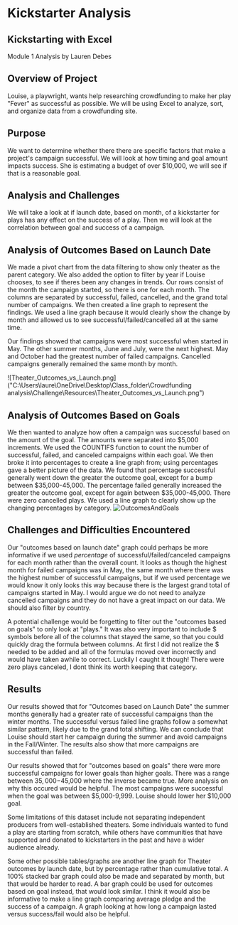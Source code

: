 # Kickstarter Analysis
## Kickstarting with Excel
Module 1 Analysis by Lauren Debes
## Overview of Project
Louise, a playwright, wants help researching crowdfunding to make her play "Fever" as successful as possible. We will be using Excel to analyze, sort, and organize data from a crowdfunding site.
## Purpose
We want to determine whether there there are specific factors that make a project's campaign successful. We will look at how timing and goal amount impacts success. She is estimating a budget of over $10,000, we will see if that is a reasonable goal.
## Analysis and Challenges
We will take a look at if launch date, based on month, of a kickstarter for plays has any effect on the success of a play. Then we will look at the correlation between goal and success of a campaign. 
## Analysis of Outcomes Based on Launch Date
We made a pivot chart from the data filtering to show only theater as the parent category. We also added the option to filter by year if Louise chooses, to see if theres been any changes in trends. Our rows consist of the month the campaign started, so there is one for each month. The columns are separated by successful, failed, cancelled, and the grand total number of campaigns. We then created a line graph to represent the findings. We used a line graph because it would clearly show the change by month and allowed us to see successful/failed/cancelled all at the same time.

Our findings showed that campaigns were most successful when started in May. The other summer months, June and July, were the next highest. May and October had the greatest number of failed campaigns. Cancelled campaigns generally remained the same month by month.

![Theater_Outcomes_vs_Launch.png]("C:\Users\laure\OneDrive\Desktop\Class_folder\Crowdfunding analysis\Challenge\Resources\Theater_Outcomes_vs_Launch.png") 
## Analysis of Outcomes Based on Goals
We then wanted to analyze how often a campaign was successful based on the amount of the goal. The amounts were separated into $5,000 increments. We used the COUNTIFS function to count the number of successful, failed, and canceled campaigns within each goal. We then broke it into percentages to create a line graph from; using percentages gave a better picture of the data. We found that percentage successful generally went down the greater the outcome goal, except for a bump between $35,000-45,000. The percentage failed generally increased the greater the outcome goal, except for again between $35,000-45,000. There were zero cancelled plays. We used a line graph to clearly show up the changing percentages by category.
![OutcomesAndGoals]("https://github.com/LaurenDebes/KickstarterAnalysis/blob/77545431fc3799b67bf0a9a71979f16e98f71b90/Outcomes_vs_Goals.png")

## Challenges and Difficulties Encountered
Our "outcomes based on launch date" graph could perhaps be more informative if we used *percentage* of successful/failed/canceled campaigns for each month rather than the overall count. It looks as though the highest month for failed campaigns was in May, the same month where there was the highest number of successful campaigns, but if we used percentage we would know it only looks this way because there is the largest grand total of campaigns started in May. I would argue we do not need to analyze cancelled campaigns and they do not have a great impact on our data. We should also filter by country.

A potential challenge would be forgetting to filter out the "outcomes based on goals" to only look at "plays." It was also very important to include $ symbols before all of the columns that stayed the same, so that you could quickly drag the formula between columns. At first I did not realize the $ needed to be added and all of the formulas moved over incorrectly and would have taken awhile to correct. Luckily I caught it though! There were zero plays canceled, I dont think its worth keeping that category.
## Results
Our results showed that for "Outcomes based on Launch Date" the summer months generally had a greater rate of successful campaigns than the winter months. The successful versus failed line graphs follow a somewhat similar pattern, likely due to the grand total shifting. We can conclude that Louise should start her campaign during the summer and avoid campaigns in the Fall/Winter. The results also show that more campaigns are successful than failed.

Our results showed that for "outcomes based on goals" there were more successful campaigns for lower goals than higher goals. There was a range between $35,000-$45,000 where the inverse became true. More analysis on why this occured would be helpful. The most campaigns were successful when the goal was between $5,000-9,999. Louise should lower her $10,000 goal.

Some limitations of this dataset include not separating independent producers from well-established theaters. Some individuals wanted to fund a play are starting from scratch, while others have communities that have supported and donated to kickstarters in the past and have a wider audience already. 

Some other possible tables/graphs are another line graph for Theater outcomes by launch date, but by percentage rather than cumulative total. A 100% stacked bar graph could also be made and separated by month, but that would be harder to read. A bar graph could be used for outcomes based on goal instead, that would look similar. I think it would also be informative to make a line graph comparing average pledge and the success of a campaign. A graph looking at how long a campaign lasted versus success/fail would also be helpful.
